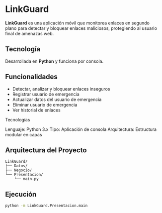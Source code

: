 # LinkGuard

**LinkGuard** es una aplicación móvil que monitorea enlaces en segundo plano para detectar y bloquear enlaces maliciosos, protegiendo al usuario final de amenazas web.

## Tecnología
Desarrollada en **Python** y funciona por consola.

## Funcionalidades
- Detectar, analizar y bloquear enlaces inseguros
- Registrar usuario de emergencia
- Actualizar datos del usuario de emergencia
- Eliminar usuario de emergencia
- Ver historial de enlaces

Tecnologías

Lenguaje: Python 3.x
Tipo: Aplicación de consola
Arquitectura: Estructura modular en capas

## Arquitectura del Proyecto
```
LinkGuard/
├── Datos/
├── Negocio/
└── Presentacion/
    └── main.py
```

## Ejecución
```bash
python -m LinkGuard.Presentacion.main
```
